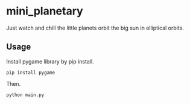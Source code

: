 # mini_planetary
Just watch and chill the little planets orbit the big sun in elliptical orbits.
## Usage
Install pygame library by pip install. 
```
pip install pygame
```
Then.
```
python main.py
```